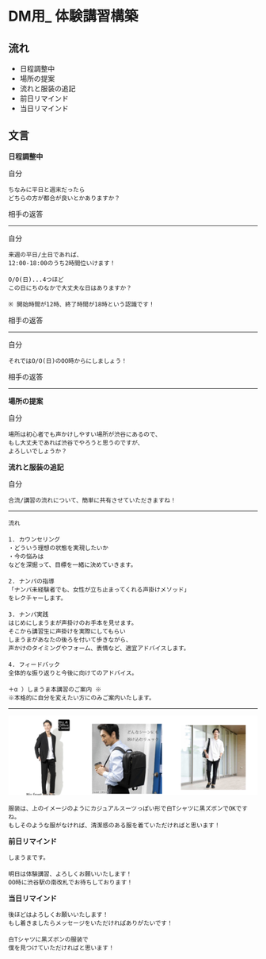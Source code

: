 # DM用_ 体験講習構築

## 流れ

- 日程調整中
- 場所の提案
- 流れと服装の追記
- 前日リマインド
- 当日リマインド

## 文言

**日程調整中**

自分

    ちなみに平日と週末だったら
    どちらの方が都合が良いとかありますか？

相手の返答

---
自分

    来週の平日/土日であれば、
    12:00-18:00のうち2時間位いけます！

    O/O(日)...4つほど
    この日にちのなかで大丈夫な日はありますか？

    ※ 開始時間が12時、終了時間が18時という認識です！


相手の返答

---
自分

    それではO/O(日)のOO時からにしましょう！

相手の返答

---
**場所の提案**

自分

    場所は初心者でも声かけしやすい場所が渋谷にあるので、
    もし大丈夫であれば渋谷でやろうと思うのですが、
    よろしいでしょうか？

**流れと服装の追記**

自分

    合流/講習の流れについて、簡単に共有させていただきますね！

---

    流れ

    1. カウンセリング
    ・どういう理想の状態を実現したいか
    ・今の悩みは
    などを深掘って、目標を一緒に決めていきます。

    2. ナンパの指導
    「ナンパ未経験者でも、女性が立ち止まってくれる声掛けメソッド」
    をレクチャーします。

    3. ナンパ実践
    はじめにしまうまが声掛けのお手本を見せます。
    そこから講習生に声掛けを実際にしてもらい
    しまうまがあなたの後ろを付いて歩きながら、
    声かけのタイミングやフォーム、表情など、適宜アドバイスします。

    4. フィードバック
    全体的な振り返りと今後に向けてのアドバイス。

    ＋α ）しまうま本講習のご案内 ※
    ※本格的に自分を変えたい方にのみご案内いたします。

---
![ナンパの服装](../../Image/pickup_recomendation_pic.png)


    服装は、上のイメージのようにカジュアルスーツっぽい形で白Tシャツに黒ズボンでOKですね。
    もしそのような服がなければ、清潔感のある服を着ていただければと思います！

**前日リマインド**

    しまうまです。

    明日は体験講習、よろしくお願いいたします！
    OO時に渋谷駅の南改札でお待ちしております！

**当日リマインド**

    後ほどはよろしくお願いいたします！
    もし着きましたらメッセージをいただければありがたいです！

    白Tシャツに黒ズボンの服装で
    僕を見つけていただければと思います！
